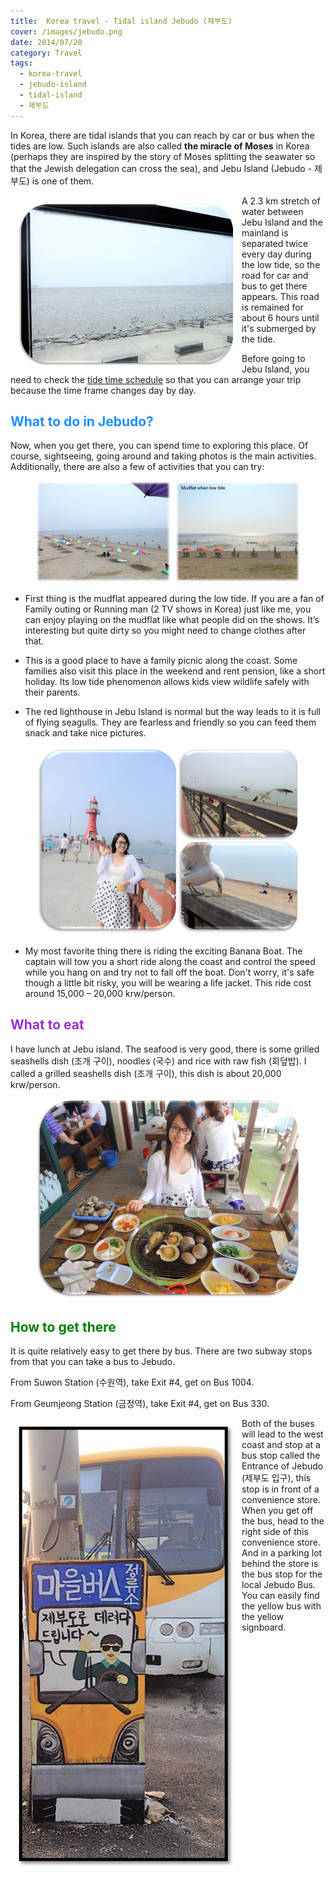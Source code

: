 ```yaml
---
title:  Korea travel - Tidal island Jebudo (제부도)
cover: /images/jebudo.png
date: 2014/07/20
category: Travel
tags:
  - korea-travel
  - jebudo-island
  - tidal-island
  - 제부도
---
```


In Korea, there are tidal islands that you can reach by car or bus when the tides are low. Such islands are also called **the miracle of Moses** in Korea (perhaps they are inspired by the story of Moses splitting the seawater so that the Jewish delegation can cross the sea), and Jebu Island (Jebudo - 제부도) is one of them.

<img align="left" style="width: 350px; padding: 10px" src="./jebu1.png"> A 2.3 km stretch of water between Jebu Island and the mainland is separated twice every day during the low tide, so the road for car and bus to get there appears. This road is remained for about 6 hours until it's submerged by the tide. 


Before going to Jebu Island, you need to check the <a href="http://www.myjebudo.com/calender/calender/calender.php?year=2018&month=1#" target="_blank">tide time schedule</a> so that you can arrange your trip because the time frame changes day by day.


## <span style="color:dodgerblue"> What to do in Jebudo? </span>

Now, when you get there, you can spend time to exploring this place. Of course, sightseeing, going around and taking photos is the main activities. Additionally, there are also a few of activities that you can try:

<figure>
  <img style="text-align: center" src="./jebu2.png">
  <figcaption></figcaption>
</figure>

  * First thing is the mudflat appeared during the low tide. If you are a fan of Family outing or Running man (2 TV shows in Korea) just like me, you can enjoy playing on the mudflat like what people did on the shows. It’s interesting but quite dirty so you might need to change clothes after that. 

  * This is a good place to have a family picnic along the coast. Some families also visit this place in the weekend and rent pension, like a short holiday. Its low tide phenomenon allows kids view wildlife safely with their parents.

  * The red lighthouse in Jebu Island is normal but the way leads to it is full of flying seagulls. They are fearless and friendly so you can feed them snack and take nice pictures. 

<figure>
  <img style="text-align: center" src="./jebu3.png">
  <figcaption></figcaption>
</figure>

  * My most favorite thing there is riding the exciting Banana Boat. The captain will tow you a short ride along the coast and control the speed while you hang on and try not to fall off the boat. Don't worry, it's safe though a little bit risky, you will be wearing a life jacket. This ride cost around 15,000 – 20,000 krw/person.


## <span style="color:darkorchid"> What to eat </span>

I have lunch at Jebu island. The seafood is very good, there is some grilled seashells dish (조개 구이), noodles (국수) and rice with raw fish (회덮밥). I called a grilled seashells dish (조개 구이), this dish is about 20,000 krw/person.

<figure>
  <img style="text-align: center" src="./jebu4.png">
  <figcaption></figcaption>
</figure>

## <span style="color:green"> How to get there </span>

It is quite relatively easy to get there by bus. There are two subway stops from that you can take a bus to Jebudo. 

From Suwon Station (수원역), take Exit #4, get on Bus 1004.

From Geumjeong Station (금정역), take Exit #4, get on Bus 330.

<img align="left" style="width: 350px; padding: 10px" src="./jebu6.png"> Both of the buses will lead to the west coast and stop at a bus stop called the Entrance of Jebudo (제부도 입구), this stop is in front of a convenience store. When you get off the bus, head to the right side of this convenience store. And in a parking lot behind the store is the bus stop for the local Jebudo Bus. You can easily find the yellow bus with the yellow signboard.
